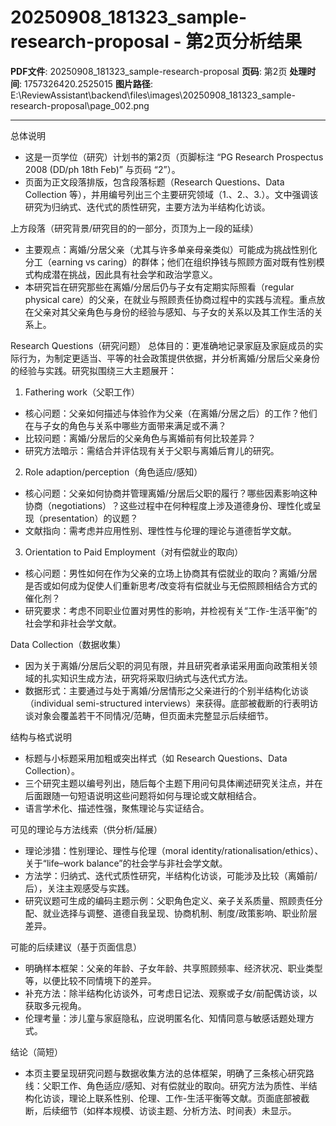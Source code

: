 # 20250908_181323_sample-research-proposal - 第2页分析结果

**PDF文件**: 20250908_181323_sample-research-proposal
**页码**: 第2页
**处理时间**: 1757326420.2525015
**图片路径**: E:\ReviewAssistant\backend\files\images\20250908_181323_sample-research-proposal\page_002.png

---

总体说明
- 这是一页学位（研究）计划书的第2页（页脚标注 “PG Research Prospectus 2008 (DD/ph 18th Feb)” 与页码 “2”）。
- 页面为正文段落排版，包含段落标题（Research Questions、Data Collection 等），并用编号列出三个主要研究领域（1.、2.、3.）。文中强调该研究为归纳式、迭代式的质性研究，主要方法为半结构化访谈。

上方段落（研究背景/研究目的的一部分，页顶为上一段的延续）
- 主要观点：离婚/分居父亲（尤其与许多单亲母亲类似）可能成为挑战性别化分工（earning vs caring）的群体；他们在组织挣钱与照顾方面对既有性别模式构成潜在挑战，因此具有社会学和政治学意义。
- 本研究旨在研究那些在离婚/分居后仍与子女有定期实际照看（regular physical care）的父亲，在就业与照顾责任协商过程中的实践与流程。重点放在父亲对其父亲角色与身份的经验与感知、与子女的关系以及其工作生活的关系上。

Research Questions（研究问题）
总体目的：更准确地记录家庭及家庭成员的实际行为，为制定更适当、平等的社会政策提供依据，并分析离婚/分居后父亲身份的经验与实践。研究拟围绕三大主题展开：

1. Fathering work（父职工作）
- 核心问题：父亲如何描述与体验作为父亲（在离婚/分居之后）的工作？他们在与子女的角色与关系中哪些方面带来满足或不满？
- 比较问题：离婚/分居后的父亲角色与离婚前有何比较差异？
- 研究方法暗示：需结合并评估现有关于父职与离婚后育儿的研究。

2. Role adaption/perception（角色适应/感知）
- 核心问题：父亲如何协商并管理离婚/分居后父职的履行？哪些因素影响这种协商（negotiations）？这些过程中在何种程度上涉及道德身份、理性化或呈现（presentation）的议题？
- 文献指向：需考虑并应用性别、理性性与伦理的理论与道德哲学文献。

3. Orientation to Paid Employment（对有偿就业的取向）
- 核心问题：男性如何在作为父亲的立场上协商其有偿就业的取向？离婚/分居是否或如何成为促使人们重新思考/改变将有偿就业与无偿照顾相结合方式的催化剂？
- 研究要求：考虑不同职业位置对男性的影响，并检视有关“工作-生活平衡”的社会学和非社会学文献。

Data Collection（数据收集）
- 因为关于离婚/分居后父职的洞见有限，并且研究者承诺采用面向政策相关领域的扎实知识生成方法，研究将采取归纳式与迭代式方法。
- 数据形式：主要通过与处于离婚/分居情形之父亲进行的个别半结构化访谈（individual semi-structured interviews）来获得。底部被截断的行表明访谈对象会覆盖若干不同情况/范畴，但页面未完整显示后续细节。

结构与格式说明
- 标题与小标题采用加粗或突出样式（如 Research Questions、Data Collection）。
- 三个研究主题以编号列出，随后每个主题下用问句具体阐述研究关注点，并在后面跟随一句短语说明这些问题将如何与理论或文献相结合。
- 语言学术化、描述性强，聚焦理论与实证结合。

可见的理论与方法线索（供分析/延展）
- 理论涉猎：性别理论、理性与伦理（moral identity/rationalisation/ethics）、关于“life–work balance”的社会学与非社会学文献。
- 方法学：归纳式、迭代式质性研究，半结构化访谈，可能涉及比较（离婚前/后），关注主观感受与实践。
- 研究议题可生成的编码主题示例：父职角色定义、亲子关系质量、照顾责任分配、就业选择与调整、道德自我呈现、协商机制、制度/政策影响、职业阶层差异。

可能的后续建议（基于页面信息）
- 明确样本框架：父亲的年龄、子女年龄、共享照顾频率、经济状况、职业类型等，以便比较不同情境下的差异。
- 补充方法：除半结构化访谈外，可考虑日记法、观察或子女/前配偶访谈，以获取多元视角。
- 伦理考量：涉儿童与家庭隐私，应说明匿名化、知情同意与敏感话题处理方式。

结论（简短）
- 本页主要呈现研究问题与数据收集方法的总体框架，明确了三条核心研究路线：父职工作、角色适应/感知、对有偿就业的取向。研究方法为质性、半结构化访谈，理论上联系性别、伦理、工作-生活平衡等文献。页面底部被截断，后续细节（如样本规模、访谈主题、分析方法、时间表）未显示。